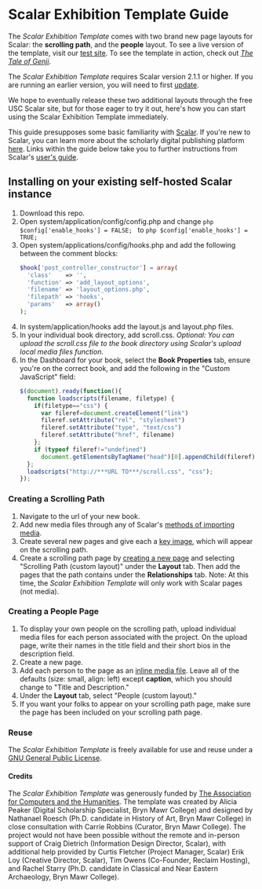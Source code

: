 # Scalar Exhibition Template Guide

The _Scalar Exhibition Template_ comes with two brand new page layouts for Scalar: the **scrolling path**, and the **people** layout. To see a live version of the template, visit our [test site](http://digitalscholarship.brynmawr.edu/scalar/scalar-exhibition-template/index). To see the template in action, check out [_The Tale of Genji_](http://digitalscholarship.brynmawr.edu/scalar/tale-of-genji/index).

The _Scalar Exhibition Template_ requires Scalar version 2.1.1 or higher. If you are running an earlier version, you will need to first [update](https://github.com/anvc/scalar/blob/master/UPDATE.txt). 

We hope to eventually release these two additional layouts through the free USC Scalar site, but for those eager to try it out, here's how you can start using the Scalar Exhibition Template immediately. 

This guide presupposes some basic familiarity with [Scalar](http://scalar.usc.edu/). If you're new to Scalar, you can learn more about the scholarly digital publishing platform [here](http://scalar.usc.edu/scalar/). Links within the guide below take you to further instructions from Scalar's [user's guide](http://scalar.usc.edu/works/guide2/index).



## Installing on your existing self-hosted Scalar instance
1. Download this repo.
1. Open system/application/config/config.php and change ```php $config['enable_hooks'] = FALSE; ``` to ```php $config['enable_hooks'] = TRUE;```
1. Open system/applications/config/hooks.php and add the following between the comment blocks:
    ```php
    $hook['post_controller_constructor'] = array(
      'class'    => '',
      'function' => 'add_layout_options',
      'filename' => 'layout_options.php',
      'filepath' => 'hooks',
      'params'   => array()
    );
    ```
1. In system/application/hooks add the layout.js and layout.php files.
1. In your individual book directory, add scroll.css.
_Optional: You can upload the scroll.css file to the book directory using Scalar's upload local media files function._
1. In the Dashboard for your book, select the **Book Properties** tab, ensure you're on the correct book, and add the following in the "Custom JavaScript" field:
      ```javascript
      $(document).ready(function(){
        function loadscripts(filename, filetype) {
          if(filetype=="css") {
            var fileref=document.createElement("link")
            fileref.setAttribute("rel", "stylesheet")
            fileref.setAttribute("type", "text/css")
            fileref.setAttribute("href", filename)
          };
          if (typeof fileref!="undefined")
            document.getElementsByTagName("head")[0].appendChild(fileref)
        };
        loadscripts("http://***URL TO***/scroll.css", "css");
      });
      ```
### Creating a Scrolling Path
1. Navigate to the url of your new book.
1. Add new media files through any of Scalar's [methods of importing media](http://scalar.usc.edu/works/guide2/working-with-media?path=index).
1. Create several new pages and give each a [key image](http://scalar.usc.edu/works/guide2/styling-a-page), which will appear on the scrolling path.
1. Create a scrolling path page by [creating a new page](http://scalar.usc.edu/works/guide2/quickstart-creating-a-page?path=quickstarts) and selecting "Scrolling Path (custom layout)" under the **Layout** tab. Then add the pages that the path contains under the **Relationships** tab. Note: At this time, the *Scalar Exhibition Template* will only work with Scalar pages (not media).

### Creating a People Page
1. To display your own people on the scrolling path, upload individual media files for each person associated with the project. On the upload page, write their names in the title field and their short bios in the description field. 
1. Create a new page.
1. Add each person to the page as an [inline media file](http://scalar.usc.edu/works/guide2/quickstart-adding-inline-media-to-a-page?path=quickstarts). Leave all of the defaults (size: small, align: left) except **caption**, which you should change to "Title and Description."
1. Under the **Layout** tab, select "People (custom layout)." 
1. If you want your folks to appear on your scrolling path page, make sure the page has been included on your scrolling path page.


### Reuse
The _Scalar Exhibition Template_ is freely available for use and reuse under a [GNU General Public License](https://github.com/peakera/set/blob/master/LICENSE). 

#### Credits
The _Scalar Exhibition Template_ was generously funded by [The Association for Computers and the Humanities](http://ach.org/). The template was created by Alicia Peaker (Digital Scholarship Specialist, Bryn Mawr College) and designed by Nathanael Roesch (Ph.D. candidate in History of Art, Bryn Mawr College) in close consultation with Carrie Robbins (Curator, Bryn Mawr College). The project would not have been possible without the remote and in-person support of Craig Dietrich (Information Design Director, Scalar), with additional help provided by Curtis Fletcher (Project Manager, Scalar) Erik Loy (Creative Director, Scalar), Tim Owens (Co-Founder, Reclaim Hosting), and Rachel Starry (Ph.D. candidate in Classical and Near Eastern Archaeology, Bryn Mawr College).


